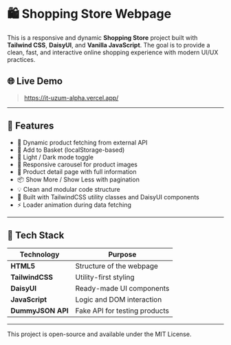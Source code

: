 # 🛍️ Shopping Store Webpage

This is a responsive and dynamic **Shopping Store** project built with **Tailwind CSS**, **DaisyUI**, and **Vanilla JavaScript**. The goal is to provide a clean, fast, and interactive online shopping experience with modern UI/UX practices.

## 🌐 Live Demo

>  https://it-uzum-alpha.vercel.app/ 

---

## 🚀 Features

- 🔄 Dynamic product fetching from external API
- 🛒 Add to Basket (localStorage-based)
- 🌙 Light / Dark mode toggle
- 🎠 Responsive carousel for product images
- 📄 Product detail page with full information
- 📦 Show More / Show Less with pagination
- 💡 Clean and modular code structure
- 🧩 Built with TailwindCSS utility classes and DaisyUI components
- ⚡ Loader animation during data fetching

---

## 🧰 Tech Stack

| Technology    | Purpose                     |
|---------------|-----------------------------|
| **HTML5**     | Structure of the webpage    |
| **TailwindCSS** | Utility-first styling      |
| **DaisyUI**   | Ready-made UI components    |
| **JavaScript**| Logic and DOM interaction   |
| **DummyJSON API** | Fake API for testing products |

---

This project is open-source and available under the MIT License.



